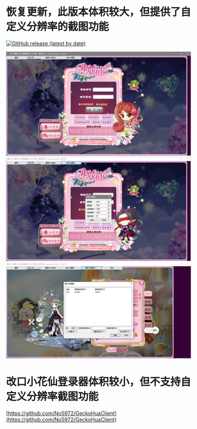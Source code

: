 # 恢复更新，此版本体积较大，但提供了自定义分辨率的截图功能
[![GitHub release (latest by date)](https://img.shields.io/github/v/release/No5972/CEFHuaClient?label=%E7%82%B9%E6%AD%A4%E4%B8%8B%E8%BD%BD%E6%9C%80%E6%96%B0%E7%89%88%E6%9C%AC%EF%BC%88%E9%87%8C%E9%9D%A2%E7%9A%84%E8%93%9D%E5%A5%8F%E4%BA%91%E9%93%BE%E6%8E%A5%EF%BC%89)](https://github.com/No5972/CEFHuaClient/releases/latest)

![image](https://github.com/No5972/CEFHuaClient/blob/main/screenshots/mainwindow.png)
![image](https://github.com/No5972/CEFHuaClient/blob/main/screenshots/customizecapture.png)
![image](https://github.com/No5972/CEFHuaClient/blob/main/screenshots/simultereplace.png)

# 改口小花仙登录器体积较小，但不支持自定义分辨率截图功能
[https://github.com/No5972/GeckoHuaClient](https://github.com/No5972/GeckoHuaClient)
